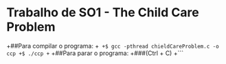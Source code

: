 # Trabalho de SO1 - The Child Care Problem

+##Para compilar o programa:
+```
+$ gcc -pthread chieldCareProblem.c -o ccp
+$ ./ccp
+```
+##Para parar o programa:
+###(Ctrl + C)
+```


